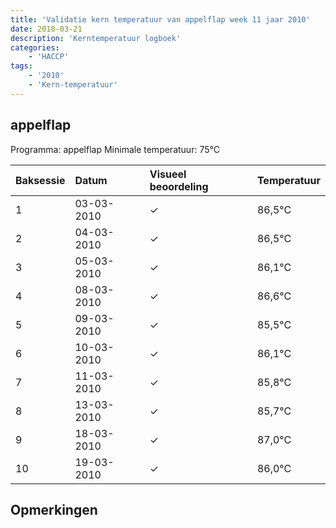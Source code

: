 ```yaml
---
title: 'Validatie kern temperatuur van appelflap week 11 jaar 2010'
date: 2010-03-21
description: 'Kerntemperatuur logboek'
categories:
    - 'HACCP'
tags:
    - '2010'
    - 'Kern-temperatuur'
---
```


## appelflap

Programma: appelflap
Minimale temperatuur: 75°C

| Baksessie | Datum | Visueel beoordeling | Temperatuur |
|:---|:---|:---|:---|
| 1 | 03-03-2010 | &check; | 86,5°C |
| 2 | 04-03-2010 | &check; | 86,5°C |
| 3 | 05-03-2010 | &check; | 86,1°C |
| 4 | 08-03-2010 | &check; | 86,6°C |
| 5 | 09-03-2010 | &check; | 85,5°C |
| 6 | 10-03-2010 | &check; | 86,1°C |
| 7 | 11-03-2010 | &check; | 85,8°C |
| 8 | 13-03-2010 | &check; | 85,7°C |
| 9 | 18-03-2010 | &check; | 87,0°C |
| 10 | 19-03-2010 | &check; | 86,0°C |

## Opmerkingen


